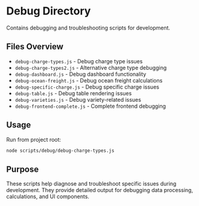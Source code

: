 # Debug Directory

Contains debugging and troubleshooting scripts for development.

## Files Overview

- `debug-charge-types.js` - Debug charge type issues
- `debug-charge-types2.js` - Alternative charge type debugging
- `debug-dashboard.js` - Debug dashboard functionality
- `debug-ocean-freight.js` - Debug ocean freight calculations
- `debug-specific-charge.js` - Debug specific charge issues
- `debug-table.js` - Debug table rendering issues
- `debug-varieties.js` - Debug variety-related issues
- `debug-frontend-complete.js` - Complete frontend debugging

## Usage

Run from project root:

```bash
node scripts/debug/debug-charge-types.js
```

## Purpose

These scripts help diagnose and troubleshoot specific issues during development. They provide detailed output for debugging data processing, calculations, and UI components.
